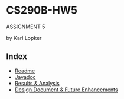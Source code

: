 CS290B-HW5
==========

ASSIGNMENT 5

by Karl Lopker

Index
-----
- [Readme](readme.html)
- [Javadoc](javadoc/index.html)
- [Results & Analysis](results.html)
- [Design Document & Future Enhancements](design.html)
